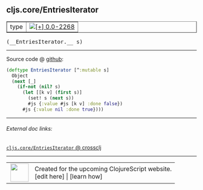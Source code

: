 ## cljs.core/EntriesIterator



 <table border="1">
<tr>
<td>type</td>
<td><a href="https://github.com/cljsinfo/cljs-api-docs/tree/0.0-2268"><img valign="middle" alt="[+] 0.0-2268" title="Added in 0.0-2268" src="https://img.shields.io/badge/+-0.0--2268-lightgrey.svg"></a> </td>
</tr>
</table>


 <samp>
(__EntriesIterator.__ s)<br>
</samp>

---







Source code @ [github](https://github.com/clojure/clojurescript/blob/r2322/src/cljs/cljs/core.cljs#L4846-L4853):

```clj
(deftype EntriesIterator [^:mutable s]
  Object
  (next [_]
    (if-not (nil? s)
      (let [[k v] (first s)]
        (set! s (next s))
        #js {:value #js [k v] :done false})
      #js {:value nil :done true})))
```

<!--
Repo - tag - source tree - lines:

 <pre>
clojurescript @ r2322
└── src
    └── cljs
        └── cljs
            └── <ins>[core.cljs:4846-4853](https://github.com/clojure/clojurescript/blob/r2322/src/cljs/cljs/core.cljs#L4846-L4853)</ins>
</pre>

-->

---



###### External doc links:

[`cljs.core/EntriesIterator` @ crossclj](http://crossclj.info/fun/cljs.core.cljs/EntriesIterator.html)<br>

---

 <table>
<tr><td>
<img valign="middle" align="right" width="48px" src="http://i.imgur.com/Hi20huC.png">
</td><td>
Created for the upcoming ClojureScript website.<br>
[edit here] | [learn how]
</td></tr></table>

[edit here]:https://github.com/cljsinfo/cljs-api-docs/blob/master/cljsdoc/cljs.core/EntriesIterator.cljsdoc
[learn how]:https://github.com/cljsinfo/cljs-api-docs/wiki/cljsdoc-files

<!--

This information was too distracting to show to readers, but I'll leave it
commented here since it is helpful to:

- pretty-print the data used to generate this document
- and show how to retrieve that data



The API data for this symbol:

```clj
{:ns "cljs.core",
 :name "EntriesIterator",
 :type "type",
 :signature ["[s]"],
 :source {:code "(deftype EntriesIterator [^:mutable s]\n  Object\n  (next [_]\n    (if-not (nil? s)\n      (let [[k v] (first s)]\n        (set! s (next s))\n        #js {:value #js [k v] :done false})\n      #js {:value nil :done true})))",
          :title "Source code",
          :repo "clojurescript",
          :tag "r2322",
          :filename "src/cljs/cljs/core.cljs",
          :lines [4846 4853]},
 :full-name "cljs.core/EntriesIterator",
 :full-name-encode "cljs.core/EntriesIterator",
 :history [["+" "0.0-2268"]]}

```

Retrieve the API data for this symbol:

```clj
;; from Clojure REPL
(require '[clojure.edn :as edn])
(-> (slurp "https://raw.githubusercontent.com/cljsinfo/cljs-api-docs/catalog/cljs-api.edn")
    (edn/read-string)
    (get-in [:symbols "cljs.core/EntriesIterator"]))
```

-->
